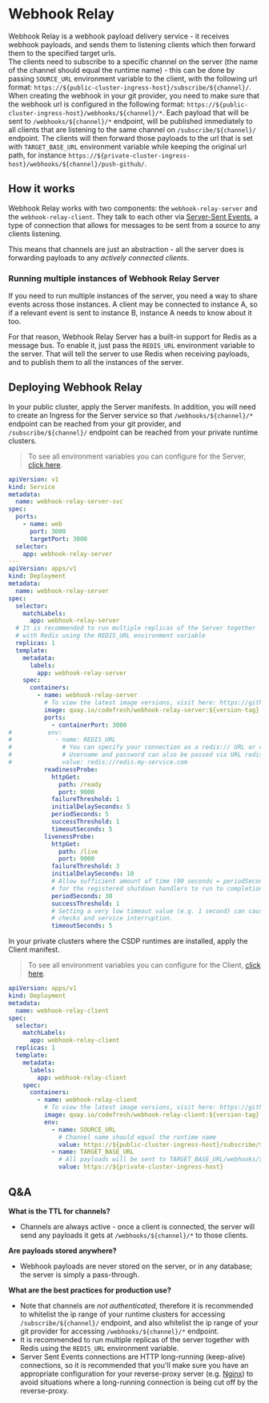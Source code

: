 # Webhook Relay
   
Webhook Relay is a webhook payload delivery service - it receives webhook payloads, and sends them to listening clients which then forward them to the specified target urls.<br>
The clients need to subscribe to a specific channel on the server (the name of the channel should equal the runtime name) - this can be done by passing `SOURCE_URL` environment variable to the client, with the following url format: `https://${public-cluster-ingress-host}/subscribe/${channel}/`.
When creating the webhook in your git provider, you need to make sure that the webhook url is configured in the following format: `https://${public-cluster-ingress-host}/webhooks/${channel}/*`. Each payload that will be sent to `/webhooks/${channel}/*` endpoint, will be published immediately to all clients that are listening to the same channel on `/subscribe/${channel}/` endpoint. The clients will then forward those payloads to the url that is set with `TARGET_BASE_URL` environment variable while keeping the original url path, for instance `https://${private-cluster-ingress-host}/webhooks/${channel}/push-github/`. 
    
## How it works

Webhook Relay works with two components: the `webhook-relay-server` and the `webhook-relay-client`. They talk to each other via [Server-Sent Events](https://html.spec.whatwg.org/multipage/server-sent-events.html), a type of connection that allows for messages to be sent from a source to any clients listening.

This means that channels are just an abstraction - all the server does is forwarding payloads to any _actively connected clients_.
 

### Running multiple instances of Webhook Relay Server

If you need to run multiple instances of the server, you need a way to share events across those instances. A client may be connected to instance A, so if a relevant event is sent to instance B, instance A needs to know about it too.

For that reason, Webhook Relay Server has a built-in support for Redis as a message bus. To enable it, just pass the `REDIS_URL` environment variable to the server. That will tell the server to use Redis when receiving payloads, and to publish them to all the instances of the server.

## Deploying Webhook Relay

In your public cluster, apply the Server manifests. In addition, you will need to create an Ingress for the Server service so that `/webhooks/${channel}/*` endpoint can be reached from your git provider, and `/subscribe/${channel}/` endpoint can be reached from your private runtime clusters.

> To see all environment variables you can configure for the Server, [click here](https://github.com/codefresh-io/webhook-relay/blob/main/apps/webhook-relay-server/README.md).

```yaml
apiVersion: v1
kind: Service
metadata:
  name: webhook-relay-server-svc
spec:
  ports:
    - name: web
      port: 3000
      targetPort: 3000
  selector:
    app: webhook-relay-server
---
apiVersion: apps/v1
kind: Deployment
metadata:
  name: webhook-relay-server
spec:
  selector:
    matchLabels:
      app: webhook-relay-server
  # It is recommended to run multiple replicas of the Server together
  # with Redis using the REDIS_URL environment variable
  replicas: 1
  template:
    metadata:
      labels:
        app: webhook-relay-server
    spec:
      containers:
        - name: webhook-relay-server
          # To view the latest image versions, visit here: https://github.com/codefresh-io/webhook-relay/releases
          image: quay.io/codefresh/webhook-relay-server:${version-tag}
          ports:
            - containerPort: 3000
#          env:
#            - name: REDIS_URL
#              # You can specify your connection as a redis:// URL or rediss:// URL when using TLS encryption.
#              # Username and password can also be passed via URL redis://username:authpassword@127.0.0.1:6380/4.
#              value: redis://redis.my-service.com
          readinessProbe:
            httpGet:
              path: /ready
              port: 9000
            failureThreshold: 1
            initialDelaySeconds: 5
            periodSeconds: 5
            successThreshold: 1
            timeoutSeconds: 5
          livenessProbe:
            httpGet:
              path: /live
              port: 9000
            failureThreshold: 3
            initialDelaySeconds: 10
            # Allow sufficient amount of time (90 seconds = periodSeconds * failureThreshold)
            # for the registered shutdown handlers to run to completion.
            periodSeconds: 30
            successThreshold: 1
            # Setting a very low timeout value (e.g. 1 second) can cause false-positive
            # checks and service interruption.
            timeoutSeconds: 5

```

In your private clusters where the CSDP runtimes are installed, apply the Client manifest. 

> To see all environment variables you can configure for the Client, [click here](https://github.com/codefresh-io/webhook-relay/blob/main/apps/webhook-relay-client/README.md).

```yaml
apiVersion: apps/v1
kind: Deployment
metadata:
  name: webhook-relay-client
spec:
  selector:
    matchLabels:
      app: webhook-relay-client
  replicas: 1
  template:
    metadata:
      labels:
        app: webhook-relay-client
    spec:
      containers:
        - name: webhook-relay-client
          # To view the latest image versions, visit here: https://github.com/codefresh-io/webhook-relay/releases
          image: quay.io/codefresh/webhook-relay-client:${version-tag}
          env:
            - name: SOURCE_URL
              # Channel name should equal the runtime name
              value: https://${public-cluster-ingress-host}/subscribe/${channel}
            - name: TARGET_BASE_URL
              # All payloads will be sent to TARGET_BASE_URL/webhooks/${channel}/*
              value: https://${private-cluster-ingress-host}

```

## Q&A

**What is the TTL for channels?**

* Channels are always active - once a client is connected, the server will send any payloads it gets at `/webhooks/${channel}/*` to those clients.

**Are payloads stored anywhere?**

* Webhook payloads are never stored on the server, or in any database; the server is simply a pass-through.

**What are the best practices for production use?**

* Note that channels are _not authenticated_, therefore it is recommended to whitelist the ip range of your runtime clusters for accessing `/subscribe/${channel}/` endpoint, and also whitelist the ip range of your git provider for accessing `/webhooks/${channel}/*` endpoint.
* It is recommended to run multiple replicas of the server together with Redis using the `REDIS_URL` environment variable.
* Server Sent Events connections are HTTP long-running (keep-alive) connections, so it is recommended that you'll make sure you have an appropriate configuration for your reverse-proxy server (e.g. [Nginx](http://nginx.org/en/docs/http/ngx_http_upstream_module.html#keepalive)) to avoid situations where a long-running connection is being cut off by the reverse-proxy.  
 
